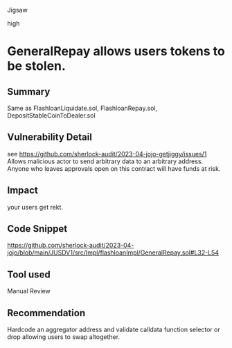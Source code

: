 Jigsaw

high

# GeneralRepay allows users tokens to be stolen.

## Summary
Same as FlashloanLiquidate.sol, FlashloanRepay.sol, DepositStableCoinToDealer.sol

## Vulnerability Detail
see https://github.com/sherlock-audit/2023-04-jojo-getjiggy/issues/1
Allows malicious actor to send arbitrary data to an arbitrary address. Anyone who leaves approvals open on this contract will have funds at risk.
## Impact
your users get rekt. 
## Code Snippet
https://github.com/sherlock-audit/2023-04-jojo/blob/main/JUSDV1/src/Impl/flashloanImpl/GeneralRepay.sol#L32-L54
## Tool used

Manual Review

## Recommendation
Hardcode an aggregator address and validate calldata function selector or drop allowing users to swap altogether. 